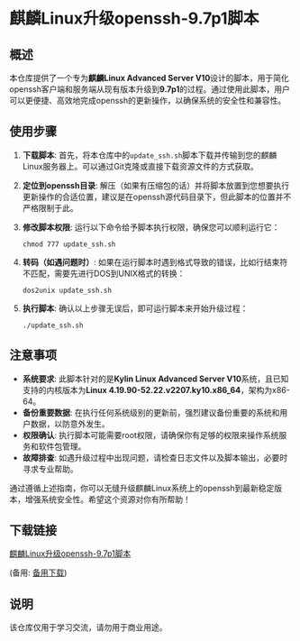 # 麒麟Linux升级openssh-9.7p1脚本

## 概述

本仓库提供了一个专为**麒麟Linux Advanced Server V10**设计的脚本，用于简化openssh客户端和服务端从现有版本升级到**9.7p1**的过程。通过使用此脚本，用户可以更便捷、高效地完成openssh的更新操作，以确保系统的安全性和兼容性。

## 使用步骤

1. **下载脚本**: 首先，将本仓库中的`update_ssh.sh`脚本下载并传输到您的麒麟Linux服务器上。可以通过Git克隆或直接下载资源文件的方式获取。

2. **定位到openssh目录**: 解压（如果有压缩包的话）并将脚本放置到您想要执行更新操作的合适位置，建议是在openssh源代码目录下，但此脚本的位置并不严格限制于此。

3. **修改脚本权限**: 运行以下命令给予脚本执行权限，确保您可以顺利运行它：
   ```
   chmod 777 update_ssh.sh
   ```

4. **转码（如遇问题时）**: 如果在运行脚本时遇到格式导致的错误，比如行结束符不匹配，需要先进行DOS到UNIX格式的转换：
   ```
   dos2unix update_ssh.sh
   ```

5. **执行脚本**: 确认以上步骤无误后，即可运行脚本来开始升级过程：
   ```
   ./update_ssh.sh
   ```

## 注意事项

- **系统要求**: 此脚本针对的是**Kylin Linux Advanced Server V10**系统，且已知支持的内核版本为**Linux 4.19.90-52.22.v2207.ky10.x86_64**，架构为x86-64。
- **备份重要数据**: 在执行任何系统级别的更新前，强烈建议备份重要的系统和用户数据，以防意外发生。
- **权限确认**: 执行脚本可能需要root权限，请确保你有足够的权限来操作系统服务和软件包管理。
- **故障排查**: 如遇升级过程中出现问题，请检查日志文件以及脚本输出，必要时寻求专业帮助。

通过遵循上述指南，你可以无缝升级麒麟Linux系统上的openssh到最新稳定版本，增强系统安全性。希望这个资源对你有所帮助！

## 下载链接
[麒麟Linux升级openssh-9.7p1脚本](https://pan.quark.cn/s/2f9596c4c177) 

(备用: [备用下载](https://pan.baidu.com/s/1HRyjRX4j3Vuzd3UCX0ceDg?pwd=1234))

## 说明

该仓库仅用于学习交流，请勿用于商业用途。

